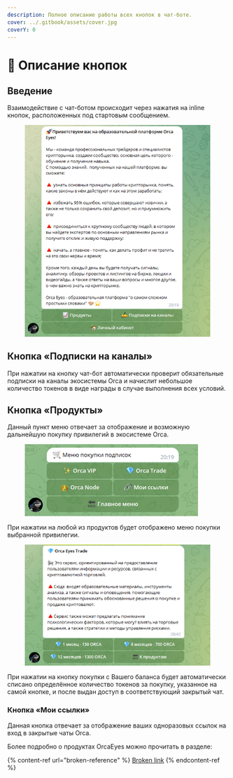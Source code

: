 ```yaml
---
description: Полное описание работы всех кнопок в чат-боте.
cover: ../.gitbook/assets/cover.jpg
coverY: 0
---
```


# 📜 Описание кнопок

## Введение

Взаимодействие с чат-ботом происходит через нажатия на inline кнопок, расположенных под стартовым сообщением.

<figure><img src="../.gitbook/assets/main_menu.png" alt=""><figcaption></figcaption></figure>

## Кнопка «Подписки на каналы»

При нажатии на кнопку чат-бот автоматически проверит обязательные подписки на каналы экосистемы Orca и начислит небольшое количество токенов в виде награды в случае выполнения всех условий.

## Кнопка «Продукты»

Данный пункт меню отвечает за отображение и возможную дальнейшую покупку привилегий в экосистеме Orca.

<figure><img src="../.gitbook/assets/Screenshot_3.png" alt=""><figcaption></figcaption></figure>

При нажатии на любой из продуктов будет отображено меню покупки выбранной привилегии.

<figure><img src="../.gitbook/assets/Screenshot_4.png" alt=""><figcaption></figcaption></figure>

При нажатии на кнопку покупки с Вашего баланса будет автоматически списано определённое количество токенов за покупку, указанное на самой кнопке, и после выдан доступ в соответствующий закрытый чат.

### Кнопка «Мои ссылки»

Данная кнопка отвечает за отображение ваших одноразовых ссылок на вход в закрытые чаты Orca.

Более подробно о продуктах OrcaEyes можно прочитать в разделе:

{% content-ref url="broken-reference" %}
[Broken link](broken-reference)
{% endcontent-ref %}



##

